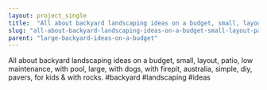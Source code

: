 ```yaml
---
layout: project_single
title:  "All about backyard landscaping ideas on a budget, small, layout, patio, low maintenance, with pool, large, with dogs, with firepit, australia, simple, diy, pavers, for kids & with rocks. #backyard #landscaping #ideas"
slug: "all-about-backyard-landscaping-ideas-on-a-budget-small-layout-patio-low-maintenance-with-pool"
parent: "large-backyard-ideas-on-a-budget"
---
```

All about backyard landscaping ideas on a budget, small, layout, patio, low maintenance, with pool, large, with dogs, with firepit, australia, simple, diy, pavers, for kids & with rocks. #backyard #landscaping #ideas
